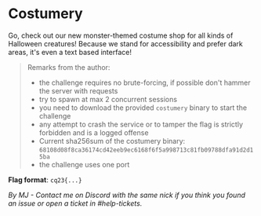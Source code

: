 # Costumery

Go, check out our new monster-themed costume shop for all kinds of Halloween creatures! Because we stand for accessibility and prefer dark areas, it's even a text based interface!

> Remarks from the author:
> * the challenge requires no brute-forcing, if possible don't hammer the server with requests
> * try to spawn at max 2 concurrent sessions
> * you need to download the provided `costumery` binary to start the challenge
> * any attempt to crash the service or to tamper the flag is strictly forbidden and is a logged offense
> * Current sha256sum of the costumery binary: `68108d08f8ca36174cd42eeb9ec6168f6f5a998713c81fb09788dfa91d2d15ba`
> * the challenge uses one port

**Flag format**: `cq23{...}`

*By MJ - Contact me on Discord with the same nick if you think you found an issue or open a ticket in #help-tickets.*